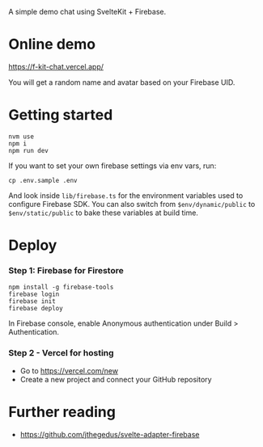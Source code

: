A simple demo chat using SvelteKit + Firebase.

# Online demo

https://f-kit-chat.vercel.app/

You will get a random name and avatar based on your Firebase UID.

# Getting started

```
nvm use
npm i
npm run dev
```

If you want to set your own firebase settings via env vars, run:

```
cp .env.sample .env
```

And look inside `lib/firebase.ts` for the environment variables used to configure Firebase SDK.
You can also switch from `$env/dynamic/public` to `$env/static/public`
to bake these variables at build time.

# Deploy

### Step 1: Firebase for Firestore

```
npm install -g firebase-tools
firebase login
firebase init
firebase deploy
```

In Firebase console, enable Anonymous authentication under Build > Authentication.

### Step 2 - Vercel for hosting

- Go to https://vercel.com/new
- Create a new project and connect your GitHub repository

# Further reading

- https://github.com/jthegedus/svelte-adapter-firebase
